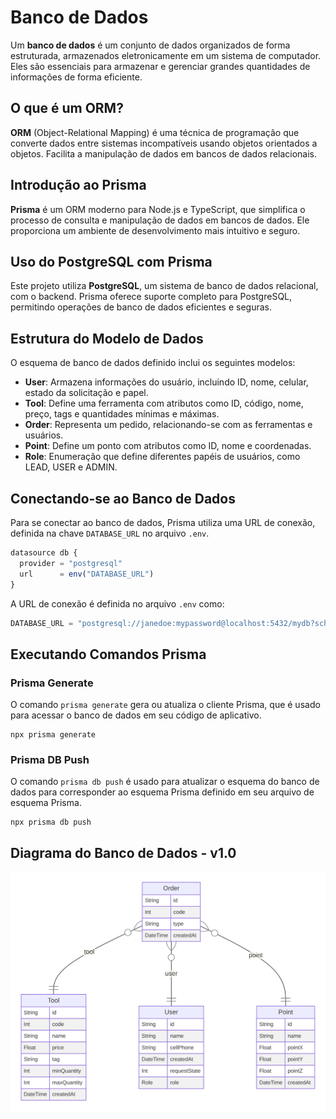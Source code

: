 # Banco de Dados

Um **banco de dados** é um conjunto de dados organizados de forma estruturada, armazenados eletronicamente em um sistema de computador. Eles são essenciais para armazenar e gerenciar grandes quantidades de informações de forma eficiente.

## O que é um ORM?

**ORM** (Object-Relational Mapping) é uma técnica de programação que converte dados entre sistemas incompatíveis usando objetos orientados a objetos. Facilita a manipulação de dados em bancos de dados relacionais.

## Introdução ao Prisma

**Prisma** é um ORM moderno para Node.js e TypeScript, que simplifica o processo de consulta e manipulação de dados em bancos de dados. Ele proporciona um ambiente de desenvolvimento mais intuitivo e seguro.

## Uso do PostgreSQL com Prisma

Este projeto utiliza **PostgreSQL**, um sistema de banco de dados relacional, com o backend. Prisma oferece suporte completo para PostgreSQL, permitindo operações de banco de dados eficientes e seguras.

## Estrutura do Modelo de Dados

O esquema de banco de dados definido inclui os seguintes modelos:

- **User**: Armazena informações do usuário, incluindo ID, nome, celular, estado da solicitação e papel.
- **Tool**: Define uma ferramenta com atributos como ID, código, nome, preço, tags e quantidades mínimas e máximas.
- **Order**: Representa um pedido, relacionando-se com as ferramentas e usuários.
- **Point**: Define um ponto com atributos como ID, nome e coordenadas.
- **Role**: Enumeração que define diferentes papéis de usuários, como LEAD, USER e ADMIN.

## Conectando-se ao Banco de Dados

Para se conectar ao banco de dados, Prisma utiliza uma URL de conexão, definida na chave `DATABASE_URL` no arquivo `.env`.

```javascript
datasource db {
  provider = "postgresql"
  url      = env("DATABASE_URL")
}
```

A URL de conexão é definida no arquivo `.env` como:

```javascript
DATABASE_URL = "postgresql://janedoe:mypassword@localhost:5432/mydb?schema=sample"
```

## Executando Comandos Prisma

### Prisma Generate

O comando `prisma generate` gera ou atualiza o cliente Prisma, que é usado para acessar o banco de dados em seu código de aplicativo.

```
npx prisma generate
```

### Prisma DB Push

O comando `prisma db push` é usado para atualizar o esquema do banco de dados para corresponder ao esquema Prisma definido em seu arquivo de esquema Prisma.

```
npx prisma db push
```

## Diagrama do Banco de Dados - v1.0

![Alt text](../../static/img/prisma-erd-v1.svg)
